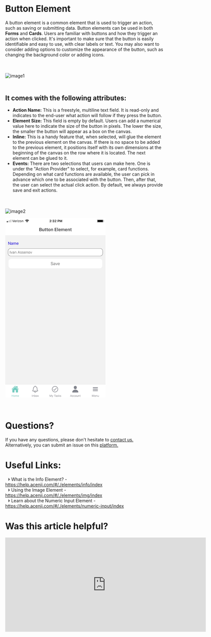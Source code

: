 # Button Element

A button element is a common element that is used to trigger an action, such as saving or submitting data. Button elements can be used in both **Forms** and **Cards**. Users are familiar with buttons and how they trigger an action when clicked. It's important to make sure that the button is easily identifiable and easy to use, with clear labels or text. You may also want to consider adding options to customize the appearance of the button, such as changing the background color or adding icons.

<p style="margin-top:50px;"></p>


![image1](../../../../images/cards/elements/button-element/button-element1.png)
<p style="margin-top:50px;"></p>



## It comes with the following attributes:

- **Action Name:** This is a freestyle, multiline text field. It is read-only and indicates to the end-user what action will follow if they press the button.
- **Element Size:** This field is empty by default. Users can add a numerical value here to indicate the size of the button in pixels. The lower the size, the smaller the button will appear as a box on the canvas.
- **Inline:** This is a handy feature that, when selected, will glue the element to the previous element on the canvas. If there is no space to be added to the previous element, it positions itself with its own dimensions at the beginning of the canvas on the row where it is located. The next element can be glued to it.
- **Events:** There are two selections that users can make here. One is under the "Action Provider" to select, for example, card functions. Depending on what card functions are available, the user can pick in advance which one to be associated with the button. Then, after that, the user can select the actual click action. By default, we always provide save and exit actions.
<p style="margin-top:50px;"></p>

![image2](../../../../images/cards/elements/button-element/button-element2.png)

<img src="./images/cards/elements/button-element/button-element3.jpg" alt="" width="320">
<p style="margin-top:50px;"></p>


<p style="margin-top:70px;"></p>  


# Questions? 

If you have any questions, please don't hesitate to <a href="https://www.acenji.com/contact" target="_blank" rel="noopener">contact us.</a>   
Alternatively, you can submit an issue on this <a href="https://github.com/acenji/acenji-help/issues" target="_blank" rel="noopener">platform.</a>  
<p style="margin-top:30px;"></p>


# Useful Links:

<span class="triangle"></span> What is the Info Element? - https://help.acenji.com/#/./elements/info/index  
<span class="triangle"></span> Using the Image Element - https://help.acenji.com/#/./elements/img/index  
<span class="triangle"></span> Learn about the Numeric Input Element - https://help.acenji.com/#/./elements/numeric-input/index  

<style>
.triangle {
display: inline-block;
width: 0;
height: 0;
border-style: solid;
border-width: 5px 0 5px 5px;
border-color: transparent transparent transparent #595959;
margin-left: 10px;
}
</style>
<p style="margin-top:30px;"></p>



# Was this article helpful?

<iframe src="https://docs.google.com/forms/d/e/1FAIpQLSctp5KePUvHqcydOP6iKIIAbtE1vPFb451P0L7OAK4QjM1VEw/viewform?embedded=true" width="640" height="300" frameborder="0" marginheight="0" marginwidth="0">Wird geladen…</iframe>











